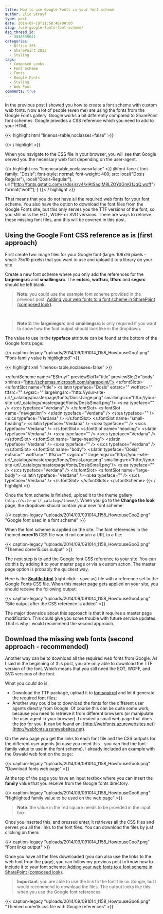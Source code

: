 ```yaml
---
title: How to use Google Fonts in your font scheme
author: Elio Struyf
type: post
date: 2014-09-10T11:58:48+00:00
slug: /use-google-fonts-font-scheme/
dsq_thread_id:
  - 3836535641
categories:
  - Office 365
  - SharePoint 2013
  - Styling
tags:
  - Composed Looks
  - Font Scheme
  - Fonts
  - Google Fonts
  - Styling
  - Web Font
comments: true
---
```


In the previous post I showed you how to create a font scheme with custom web fonts. Now a lot of people (even me) are using the fonts from the Google Fonts gallery. Google works a bit differently compared to SharePoint font schemes. Google provides a CSS reference which you need to add to your HTML.

{{< highlight html "linenos=table,noclasses=false" >}}
<link href='http://fonts.googleapis.com/css?family=Dosis' rel='stylesheet' type='text/css'>
{{< / highlight >}}

When you navigate to the CSS file in your browser, you will see that Google served you the necessary web font depending on the user-agent.

{{< highlight css "linenos=table,noclasses=false" >}}
@font-face {
  font-family: "Dosis";
  font-style: normal;
  font-weight: 400;
  src: local("Dosis Regular"), local("Dosis-Regular"), url("http://fonts.gstatic.com/s/dosis/v4/xIAtSaglM8LZOYdGmG1JqQ.woff") format("woff");
}
{{< / highlight >}}

That means that you do not have all the required web fonts for your font scheme. You also have the option to download the font files from the Google Fonts site, but this only serves you the TTF versions of the font, so you still miss the EOT, WOFF or SVG versions. There are ways to retrieve these missing font files, and this will be covered in this post.

## Using the Google Font CSS reference as is (first approach)

First create two image files for your Google font (large: 109x16 pixels - small: 75x10 pixels) that you want to use and upload it to a library on your site.

Create a new font scheme where you only add the references for the **largeimgsrc** and **smallimgsrc**. The **eotsrc**, **woffsrc**, **ttfsrc** and **svgsrc** should be left blank.

> **Note**: you could use the example font scheme provided in the previous post: [Adding your web fonts to a font scheme in SharePoint (composed look)](https://www.eliostruyf.com/adding-web-fonts-font-scheme-sharepoint-composed-look/).

&nbsp;

> **Note 2**: the **largeimgsrc** and **smallimgsrc** is only required if you want to show how the font output should look like in the dropdown.

The value to use in the **typeface** attribute can be found at the bottom of the Google fonts page:

{{< caption-legacy "uploads/2014/09/091014_1158_HowtouseGoo1.png" "Font-family value is highlighted" >}}

{{< highlight xml "linenos=table,noclasses=false" >}}
<?xml version="1.0" encoding="utf-8"?>
<s:fontScheme name="EStruyf" previewSlot1="title" previewSlot2="body" xmlns:s="http://schemas.microsoft.com/sharepoint/">
  <s:fontSlots>
    <s:fontSlot name="title">
      <s:latin typeface="Dosis" eotsrc="" woffsrc="" ttfsrc="" svgsrc="" largeimgsrc="http://your-site-url/_catalogs/masterpage/fonts/DosisLarge.png" smallimgsrc="http://your-site-url/_catalogs/masterpage/fonts/DosisSmall.png"/>
      <s:ea typeface="" />
      <s:cs typeface="Verdana" />
    </s:fontSlot>
    <s:fontSlot name="navigation">
      <s:latin typeface="Verdana" />
      <s:ea typeface="" />
      <s:cs typeface="Verdana" />
    </s:fontSlot>
    <s:fontSlot name="small-heading">
      <s:latin typeface="Verdana" />
      <s:ea typeface="" />
      <s:cs typeface="Verdana" />
    </s:fontSlot>
    <s:fontSlot name="heading">
      <s:latin typeface="Verdana" />
      <s:ea typeface="" />
      <s:cs typeface="Verdana" />
    </s:fontSlot>
    <s:fontSlot name="large-heading">
      <s:latin typeface="Verdana" />
      <s:ea typeface="" />
      <s:cs typeface="Verdana" />
    </s:fontSlot>
    <s:fontSlot name="body">
      <s:latin typeface="Dosis" eotsrc="" woffsrc="" ttfsrc="" svgsrc="" largeimgsrc="http://your-site-url/_catalogs/masterpage/fonts/DosisLarge.png" smallimgsrc="http://your-site-url/_catalogs/masterpage/fonts/DosisSmall.png"/>
      <s:ea typeface="" />
      <s:cs typeface="Verdana" />
    </s:fontSlot>
    <s:fontSlot name="large-body">
      <s:latin typeface="Verdana" />
      <s:ea typeface="" />
      <s:cs typeface="Verdana" />
    </s:fontSlot>
  </s:fontSlots>
</s:fontScheme>
{{< / highlight >}}

Once the font scheme is finished, upload it to the theme gallery (`http://site-url/_catalogs/theme/`). When you go to the **Change the look** page, the dropdown should contain your new font scheme:

{{< caption-legacy "uploads/2014/09/091014_1158_HowtouseGoo2.png" "Google font used in a font scheme" >}}

When the font scheme is applied on the site. The font references in the themed **corev15** CSS file would not contain a URL to a file:

{{< caption-legacy "uploads/2014/09/091014_1158_HowtouseGoo3.png" "Themed corev15.css output" >}}

The next step is to add the Google font CSS reference to your site. You can do this by adding it to your master page or via a custom action. The master page option is probably the quickest way.

Here is the **[Seattle.html](uploads/2014/09/master-google-font.html)** (right click - save as) file with a reference set to the Google Fonts CSS file. When this master page gets applied on your site, you should receive the following output:

{{< caption-legacy "uploads/2014/09/091014_1158_HowtouseGoo4.png" "Site output after the CSS reference is added" >}}

The major downside about this approach is that it requires a master page modification. This could give you some trouble with future service updates. That is why I would recommend the second approach.

## Download the missing web fonts (second approach - recommended)

Another way can be to download all the required web fonts from Google. As I said in the beginning of this post, you are only able to download the TTF version of the font. Which means that you still need the EOT, WOFF, and SVG versions of the font.

What you could do is:

*   Download the TTF package, upload it to [fontsquirrel](http://www.fontsquirrel.com/tools/webfont-generator) and let it generate the required font files;
*   Another way could be to download the fonts for the different user agents directly from Google. Of course this can be quite some work, because you need to retrieve it from different browsers (or manipulate the user agent in your browser). I created a small web page that does the job for you. It can be found on: [http://webfonts.azurewebsites.net](http://webfonts.azurewebsites.net).

On the web page you get the links to each font file and the CSS outputs for the different user agents (in case you need this - you can find the font-family value to use in the font scheme). I already included an example with the Oswald web font on the page:

{{< caption-legacy "uploads/2014/09/091014_1158_HowtouseGoo5.png" "Download fonts web page" >}}

At the top of the page you have an input textbox where you can insert the **family** value that you receive from the Google fonts directory.

{{< caption-legacy "uploads/2014/09/091014_1158_HowtouseGoo6.png" "Highlighted family value to be used on the web page" >}}

> **Note**: the value in the red square needs to be provided in the input box.

Once you inserted this, and pressed enter, it retrieves all the CSS files and serves you all the links to the font files. You can download the files by just clicking on them:

{{< caption-legacy "uploads/2014/09/091014_1158_HowtouseGoo7.png" "Font links output" >}}

Once you have all the files downloaded (you can also use the links to the web font from the page), you can follow my previous post to know how to include it to your font scheme: [Adding your web fonts to a font scheme in SharePoint (composed look)](https://www.eliostruyf.com/adding-web-fonts-font-scheme-sharepoint-composed-look/).

> **Important**: you are able to use the link to the font file on Google, but I would recommend to download the files. The output looks like this when you use the Google font references:

{{< caption-legacy "uploads/2014/09/091014_1158_HowtouseGoo8.png" "Themed corev15.css file with Google references" >}}